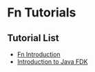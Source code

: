 # Fn Tutorials

## Tutorial List
* [Fn Introduction](Introduction/README.html)
* [Introduction to Java FDK](JavaFDKIntroduction/README.html) 
